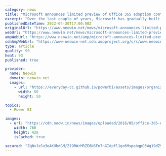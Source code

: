 ```yaml
---
category: news
title: "Microsoft announces limited preview of Office 365 adoption content pack for Power BI"
excerpt: "Over the last couple of years, Microsoft has gradually built up the capability and availability of its Power BI product. Back at the start of this year, the company released Power BI for Windows ..."
publishedDateTime: 2022-04-30T17:00:00Z
originalUrl: "https://www.neowin.net/news/microsoft-announces-limited-preview-of-office-365-adoption-content-pack-for-power-bi/"
webUrl: "https://www.neowin.net/news/microsoft-announces-limited-preview-of-office-365-adoption-content-pack-for-power-bi/"
ampWebUrl: "https://www.neowin.net/amp/microsoft-announces-limited-preview-of-office-365-adoption-content-pack-for-power-bi/"
cdnAmpWebUrl: "https://www-neowin-net.cdn.ampproject.org/c/s/www.neowin.net/amp/microsoft-announces-limited-preview-of-office-365-adoption-content-pack-for-power-bi/"
type: article
quality: 90
heat: 93
published: true

provider:
  name: Neowin
  domain: neowin.net
  images:
    - url: "https://everyday-cc.github.io/powerbi/assets/images/organizations/neowin.net-50x50.jpg"
      width: 50
      height: 50

topics:
  - Power BI

images:
  - url: "https://cdn.neow.in/news/images/uploaded/2016/05/office-365-devices_story.jpg"
    width: 760
    height: 428
    isCached: true

secured: "ZqNvJeSu3eAKUbdGM/Z19RWrMRZE6NSFn7nGIdpfl1go6MspabqpO3Wq19dZ9q82DCop8N7+aj/1XiDu8uVO8GSjHlkRlgYQ0dsM+6v1iGaMoNrjvv3l1eJnyzEY4ABHLnSIFQJuKQJCk9ChpTN01CoCUsuGJ3ZElggmBDCLtKA8pnoN5YqsVfihu6CONYJKpmWl+C4G/DE8w5A9hiSuR+3V4fGZ6+jRC7BwgFHPBSKO+ff6wlg6SnpmV5+KAOoN8Nk1xgDtecro/dkzj9Ng2W4sT5XKPrqhnUCpzrdttYCfFl6DJWNU51aG3Z1N31R2GehXs0G/j/fCAfSBYv18bzjM/lsKE5hE87tPoyLZMm4=;2lWRs471hfAG5/Jx/w+7gg=="
---
```


